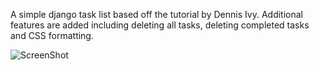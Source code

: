 A simple django task list based off the tutorial by Dennis Ivy. Additional features are added
including deleting all tasks, deleting completed tasks and CSS formatting.

![ScreenShot](https://raw.github.com//Willrichards11/Django-task-list/master/Visual.png)
